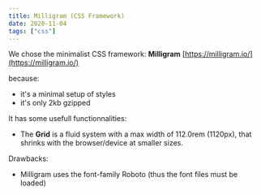 ```yaml
---
title: Milligram (CSS Framework)
date: 2020-11-04
tags: ["css"]
---
```


We chose the minimalist CSS framework: **Milligram** [https://milligram.io/](https://milligram.io/)
<!--more-->

because:
- it's a minimal setup of styles
- it's only 2kb gzipped

It has some usefull functionnalities:
- The **Grid** is a fluid system with a max width of 112.0rem (1120px), that shrinks with the browser/device at smaller sizes. 

Drawbacks:
- Milligram uses the font-family Roboto (thus the font files must be loaded)